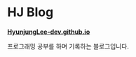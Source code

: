 # HJ Blog

**[HyunjungLee-dev.github.io](https://github.com/HyunjungLee-dev/HyunjungLee-dev.github.io)**

프로그래밍 공부를 하며 기록하는 블로그입니다.

